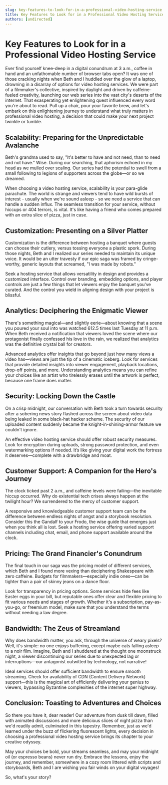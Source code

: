 ```yaml
---
slug: key-features-to-look-for-in-a-professional-video-hosting-service
title: Key Features to Look for in a Professional Video Hosting Service
authors: [undirected]
---
```



# Key Features to Look for in a Professional Video Hosting Service

Ever find yourself knee-deep in a digital conundrum at 3 a.m., coffee in hand and an unfathomable number of browser tabs open? It was one of those cracking nights when Beth and I huddled over the glow of a laptop, drowning in a disarray of options for video hosting services. We were part of a filmmaker's collective, inspired by daylight and driven by caffeine-fueled creativity, launching our web series into the vast city's deserts of the internet. That exasperating yet enlightening quest influenced every word you're about to read. Pull up a chair, pour your favorite brew, and let's embark on this enlightening journey to understand what truly matters in professional video hosting, a decision that could make your next project twinkle or tumble.

## Scalability: Preparing for the Unpredictable Avalanche

Beth's grandma used to say, "It's better to have and not need, than to need and not have." Wise. During our searching, that aphorism echoed in my head as we mulled over scaling. Our series had the potential to swell from a small following to legions of supporters across the globe—or so we dreamed. 

When choosing a video hosting service, scalability is your para-glide parachute. The world is strange and viewers tend to have wild bursts of interest - usually when we're sound asleep - so we need a service that can handle a sudden influx. The seamless transition for your service, without hiccups or 404 terrors, is vital. It's like having a friend who comes prepared with an extra slice of pizza, just in case.

## Customization: Presenting on a Silver Platter

Customization is the difference between hosting a banquet where guests can choose their cutlery, versus tossing everyone a plastic spork. During those nights, Beth and I realized our series needed to maintain its unique voice. It would be an utter travesty if our epic saga was framed by cringe-worthy, generic layouts that screamed, "I was made by robots."

Seek a hosting service that allows versatility in design and provides a customized interface. Control over branding, embedding options, and player controls are just a few things that let viewers enjoy the banquet you've curated. And the control you wield in aligning design with your project is blissful.

## Analytics: Deciphering the Enigmatic Viewer

There's something magical—and slightly eerie—about knowing that a scene you poured your soul into was watched 612.5 times last Tuesday at 11 p.m. When Beth received a notification that viewers loved the scene where our protagonist finally confessed his love in the rain, we realized that analytics was the definitive crystal ball for creators.

Advanced analytics offer insights that go beyond just how many views a video has—views are just the tip of a cinematic iceberg. Look for services that provide detailed insights into viewer engagement, playback locations, drop-off points, and more. Understanding analytics means you can refine your choices like an artist who tirelessly erases until the artwork is perfect, because one frame does matter.

## Security: Locking Down the Castle

On a crisp midnight, our conversation with Beth took a turn towards security after a sobering news story flashed across the screen about video data being leaked in some black-hat hacker scheme. The security of our uploaded content suddenly became the knight-in-shining-armor feature we couldn't ignore.

An effective video hosting service should offer robust security measures. Look for encryption during uploads, strong password protection, and even watermarking options if needed. It’s like giving your digital work the fortress it deserves—complete with a drawbridge and moat.

## Customer Support: A Companion for the Hero's Journey

The clock ticked past 2 a.m., and caffeine levels were failing—the inevitable hiccup occurred. Why do existential tech crises always happen at the twilight hour? We surrendered to the mercy of customer support.

A responsive and knowledgeable customer support team can be the difference between endless nights of angst and a storybook resolution. Consider this the Gandalf to your Frodo, the wise guide that emerges just when you think all is lost. Seek a hosting service offering varied support channels including chat, email, and phone support available around the clock. 

## Pricing: The Grand Financier's Conundrum

The final touch in our saga was the pricing model of different services, which Beth and I found more vexing than deciphering Shakespeare with zero caffeine. Budgets for filmmakers—especially indie ones—can be tighter than a pair of skinny jeans on a dance floor. 

Look for transparency in pricing options. Some services hide fees like Easter eggs in your bill, but reputable ones offer clear and flexible pricing to fit various needs and stages of growth. Whether it's a subscription, pay-as-you-go, or freemium model, make sure that you understand the terms without needing a law degree.

## Bandwidth: The Zeus of Streamland

Why does bandwidth matter, you ask, through the universe of weary pixels? Well, it's simple: no one enjoys buffering, except maybe cats falling asleep to a noir film. Imagine, Beth and I shuddered at the thought one moonstruck night, a viewer discontinuing our series due to unexpected lag or interruptions—our antagonist outwitted by technology, not narrative! 

Ideal services should offer sufficient bandwidth to ensure smooth streaming. Check for availability of CDN (Content Delivery Network) support—this is the magical art of efficiently delivering your genius to viewers, bypassing Byzantine complexities of the internet super highway.

## Conclusion: Toasting to Adventures and Choices

So there you have it, dear reader! Our adventure from dusk till dawn, filled with animated discussions and more delicious slices of night pizza than we'd readily admit, culminated in this tapestry. Remember, just as we'd learned under the buzz of flickering fluorescent lights, every decision in choosing a professional video hosting service brings its chapter to your creative odyssey. 

May your choices be bold, your streams seamless, and may your midnight oil (or espresso beans) never run dry. Embrace the lessons, enjoy the journey, and remember, somewhere in a cozy room littered with scripts and storyboards, Beth and I are wishing you fair winds on your digital voyages!

So, what's your story?